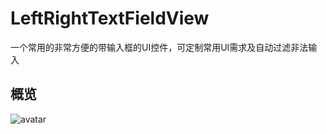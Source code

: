 # LeftRightTextFieldView
一个常用的非常方便的带输入框的UI控件，可定制常用UI需求及自动过滤非法输入


## 概览

![avatar](../Demo/Demo/Images/summary1.png)
